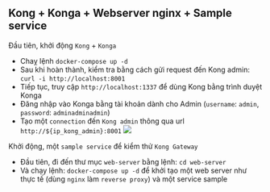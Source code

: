 ## Kong + Konga + Webserver nginx + Sample service

Đầu tiên, khởi động `Kong` + `Konga`
- Chaỵ lệnh `docker-compose up -d`
- Sau khi hoàn thành, kiểm tra bằng cách gửi request đến Kong admin: `curl -i http://localhost:8001`
- Tiếp tục, truy cập `http://localhost:1337` để dùng Kong bằng trình duyệt Konga
- Đăng nhập vào Konga bằng tài khoản dành cho Admin (`username`: `admin`, `password`: `adminadminadmin`)
- Tạo một `connection` đến `Kong admin` thông qua url `http://${ip_kong_admin}:8001`
![](https://i.imgur.com/SzTt0FH.png)

Khởi động, một `sample service` để kiểm thử `Kong Gateway`
- Đầu tiên, đi đến thư mục `web-server` bằng lệnh: `cd web-server`
- Và chạy lệnh: `docker-compose up -d` để khởi tạo một web server như thực tế (dùng `nginx` làm `reverse proxy`) và một service sample
